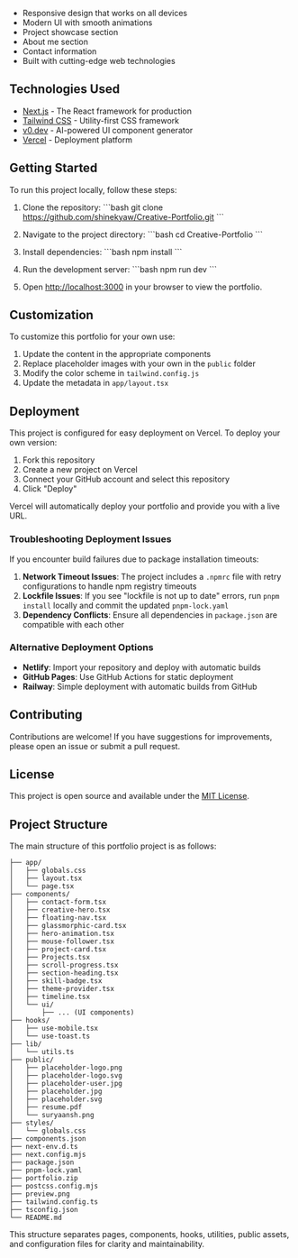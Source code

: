 

- Responsive design that works on all devices
- Modern UI with smooth animations
- Project showcase section
- About me section
- Contact information
- Built with cutting-edge web technologies

## Technologies Used

- [Next.js](https://nextjs.org/) - The React framework for production
- [Tailwind CSS](https://tailwindcss.com/) - Utility-first CSS framework
- [v0.dev](https://v0.dev) - AI-powered UI component generator
- [Vercel](https://vercel.com) - Deployment platform

## Getting Started

To run this project locally, follow these steps:

1. Clone the repository:
   \`\`\`bash
   git clone https://github.com/shinekyaw/Creative-Portfolio.git
   \`\`\`

2. Navigate to the project directory:
   \`\`\`bash
   cd Creative-Portfolio
   \`\`\`

3. Install dependencies:
   \`\`\`bash
   npm install
   \`\`\`

4. Run the development server:
   \`\`\`bash
   npm run dev
   \`\`\`

5. Open [http://localhost:3000](http://localhost:3000) in your browser to view the portfolio.

## Customization

To customize this portfolio for your own use:

1. Update the content in the appropriate components
2. Replace placeholder images with your own in the `public` folder
3. Modify the color scheme in `tailwind.config.js`
4. Update the metadata in `app/layout.tsx`

## Deployment

This project is configured for easy deployment on Vercel. To deploy your own version:

1. Fork this repository
2. Create a new project on Vercel
3. Connect your GitHub account and select this repository
4. Click "Deploy"

Vercel will automatically deploy your portfolio and provide you with a live URL.

### Troubleshooting Deployment Issues

If you encounter build failures due to package installation timeouts:

1. **Network Timeout Issues**: The project includes a `.npmrc` file with retry configurations to handle npm registry timeouts
2. **Lockfile Issues**: If you see "lockfile is not up to date" errors, run `pnpm install` locally and commit the updated `pnpm-lock.yaml`
3. **Dependency Conflicts**: Ensure all dependencies in `package.json` are compatible with each other

### Alternative Deployment Options

- **Netlify**: Import your repository and deploy with automatic builds
- **GitHub Pages**: Use GitHub Actions for static deployment
- **Railway**: Simple deployment with automatic builds from GitHub

## Contributing

Contributions are welcome! If you have suggestions for improvements, please open an issue or submit a pull request.

## License

This project is open source and available under the [MIT License](./LICENSE).


## Project Structure

The main structure of this portfolio project is as follows:

```text
├── app/
│   ├── globals.css
│   ├── layout.tsx
│   └── page.tsx
├── components/
│   ├── contact-form.tsx
│   ├── creative-hero.tsx
│   ├── floating-nav.tsx
│   ├── glassmorphic-card.tsx
│   ├── hero-animation.tsx
│   ├── mouse-follower.tsx
│   ├── project-card.tsx
│   ├── Projects.tsx
│   ├── scroll-progress.tsx
│   ├── section-heading.tsx
│   ├── skill-badge.tsx
│   ├── theme-provider.tsx
│   ├── timeline.tsx
│   └── ui/
│       ├── ... (UI components)
├── hooks/
│   ├── use-mobile.tsx
│   └── use-toast.ts
├── lib/
│   └── utils.ts
├── public/
│   ├── placeholder-logo.png
│   ├── placeholder-logo.svg
│   ├── placeholder-user.jpg
│   ├── placeholder.jpg
│   ├── placeholder.svg
│   ├── resume.pdf
│   └── suryaansh.png
├── styles/
│   └── globals.css
├── components.json
├── next-env.d.ts
├── next.config.mjs
├── package.json
├── pnpm-lock.yaml
├── portfolio.zip
├── postcss.config.mjs
├── preview.png
├── tailwind.config.ts
├── tsconfig.json
└── README.md
```

This structure separates pages, components, hooks, utilities, public assets, and configuration files for clarity and maintainability.
